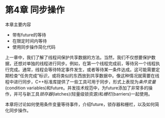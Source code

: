 # 第4章 同步操作

本章主要内容

- 带有future的等待
- 在限定时间内等待
- 使用同步操作简化代码

上一章中，我们了解了线程间保护共享数据的方法。当然，我们不仅想要保护数据，还想对单独的线程进行同步。例如，在第一个线程完成前，等待另一个线程执行完成。通常，线程会等待特定事件发生，或者等待某一条件达成。这可能需要定期检查“任务完成”标识，或将类似的东西放到共享数据中。像这种情况就需要在线程中进行同步，C++标准库提供了一些工具可用于同步，形式上表现为*条件变量*(condition variables)和future。并发技术规范中，为future添加了非常多的操作，并可与新工具*锁存器*(latches)(轻量级锁资源)和*栅栏*(barriers)一起使用。

本章将讨论如何使用条件变量等待事件，介绍future，锁存器和栅栏，以及如何简化同步操作。
